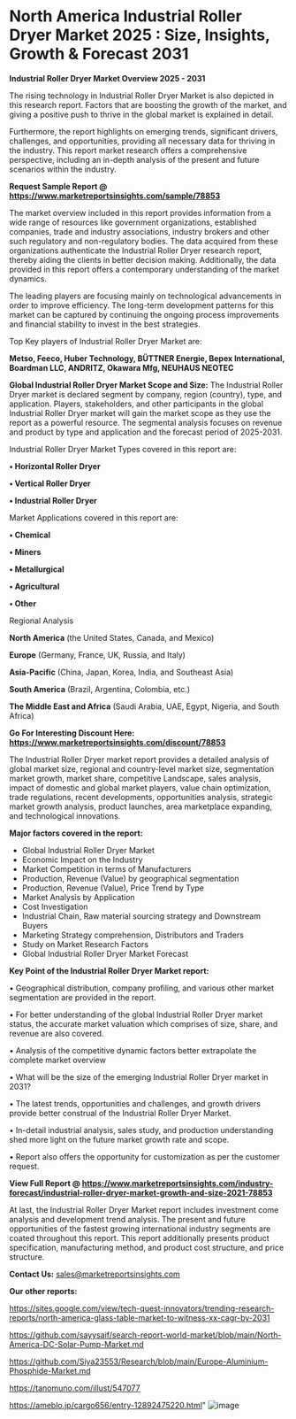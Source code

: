 # North America Industrial Roller Dryer Market 2025 : Size, Insights, Growth & Forecast 2031

<Strong> Industrial Roller Dryer Market Overview 2025 - 2031</strong>

The rising technology in Industrial Roller Dryer Market is also depicted in this research report. Factors that are boosting the growth of the market, and giving a positive push to thrive in the global market is explained in detail.

Furthermore, the report highlights on emerging trends, significant drivers, challenges, and opportunities, providing all necessary data for thriving in the industry. This report market research offers a comprehensive perspective, including an in-depth analysis of the present and future scenarios within the industry.

<strong>Request Sample Report @ <a href=https://www.marketreportsinsights.com/sample/78853>https://www.marketreportsinsights.com/sample/78853</a></strong>

The market overview included in this report provides information from a wide range of resources like government organizations, established companies, trade and industry associations, industry brokers and other such regulatory and non-regulatory bodies. The data acquired from these organizations authenticate the Industrial Roller Dryer research report, thereby aiding the clients in better decision making. Additionally, the data provided in this report offers a contemporary understanding of the market dynamics.

The leading players are focusing mainly on technological advancements in order to improve efficiency. The long-term development patterns for this market can be captured by continuing the ongoing process improvements and financial stability to invest in the best strategies.

Top Key players of Industrial Roller Dryer Market are:

<strong>Metso, Feeco, Huber Technology, BÜTTNER Energie, Bepex International, Boardman LLC, ANDRITZ, Okawara Mfg, NEUHAUS NEOTEC</strong>

<strong><b>Global Industrial Roller Dryer Market Scope and Size:</b></strong>
The Industrial Roller Dryer market is declared segment by company, region (country), type, and application. Players, stakeholders, and other participants in the global Industrial Roller Dryer market will gain the market scope as they use the report as a powerful resource. The segmental analysis focuses on revenue and product by type and application and the forecast period of 2025-2031.

Industrial Roller Dryer Market Types covered in this report are:

<strong>• Horizontal Roller Dryer

• Vertical Roller Dryer

• Industrial Roller Dryer</strong>

Market Applications covered in this report are:

<strong>• Chemical

• Miners

• Metallurgical

• Agricultural

• Other</strong> 

Regional Analysis

<strong>North America</strong> (the United States, Canada, and Mexico)

<strong>Europe</strong> (Germany, France, UK, Russia, and Italy)

<strong>Asia-Pacific</strong> (China, Japan, Korea, India, and Southeast Asia)

<strong>South America</strong> (Brazil, Argentina, Colombia, etc.)

<strong>The Middle East and Africa</strong> (Saudi Arabia, UAE, Egypt, Nigeria, and South Africa)

<strong>Go For Interesting Discount Here: <a href=https://www.marketreportsinsights.com/discount/78853>https://www.marketreportsinsights.com/discount/78853</a></strong>

The Industrial Roller Dryer market report provides a detailed analysis of global market size, regional and country-level market size, segmentation market growth, market share, competitive Landscape, sales analysis, impact of domestic and global market players, value chain optimization, trade regulations, recent developments, opportunities analysis, strategic market growth analysis, product launches, area marketplace expanding, and technological innovations.

<strong><b>Major factors covered in the report:</b></strong>
<ul>
  <li>Global Industrial Roller Dryer Market </li>
  <li>Economic Impact on the Industry</li>
  <li>Market Competition in terms of Manufacturers</li>
  <li>Production, Revenue (Value) by geographical segmentation</li>
  <li>Production, Revenue (Value), Price Trend by Type</li>
  <li>Market Analysis by Application</li>
  <li>Cost Investigation</li>
  <li>Industrial Chain, Raw material sourcing strategy and Downstream Buyers</li>
  <li>Marketing Strategy comprehension, Distributors and Traders</li>
  <li>Study on Market Research Factors</li>
  <li>Global Industrial Roller Dryer Market Forecast</li>
</ul>

<strong><b>Key Point of the Industrial Roller Dryer Market report:</b></strong>

• Geographical distribution, company profiling, and various other market segmentation are provided in the report.

• For better understanding of the global Industrial Roller Dryer market status, the accurate market valuation which comprises of size, share, and revenue are also covered.

• Analysis of the competitive dynamic factors better extrapolate the complete market overview

• What will be the size of the emerging Industrial Roller Dryer market in 2031?

• The latest trends, opportunities and challenges, and growth drivers provide better construal of the Industrial Roller Dryer Market.

• In-detail industrial analysis, sales study, and production understanding shed more light on the future market growth rate and scope.

• Report also offers the opportunity for customization as per the customer request.

<strong><b>View Full Report @ <a href=https://www.marketreportsinsights.com/industry-forecast/industrial-roller-dryer-market-growth-and-size-2021-78853>https://www.marketreportsinsights.com/industry-forecast/industrial-roller-dryer-market-growth-and-size-2021-78853</a></b></strong>


At last, the Industrial Roller Dryer Market report includes investment come analysis and development trend analysis. The present and future opportunities of the fastest growing international industry segments are coated throughout this report. This report additionally presents product specification, manufacturing method, and product cost structure, and price structure.

<strong>Contact Us:</strong>
sales@marketreportsinsights.com

<strong>Our other reports:</strong>

<a href=https://sites.google.com/view/tech-quest-innovators/trending-research-reports/north-america-glass-table-market-to-witness-xx-cagr-by-2031>https://sites.google.com/view/tech-quest-innovators/trending-research-reports/north-america-glass-table-market-to-witness-xx-cagr-by-2031</a>

<a href=https://github.com/sayysaif/search-report-world-market/blob/main/North-America-DC-Solar-Pump-Market.md>https://github.com/sayysaif/search-report-world-market/blob/main/North-America-DC-Solar-Pump-Market.md</a>

<a href=https://github.com/Siya23553/Research/blob/main/Europe-Aluminium-Phosphide-Market.md>https://github.com/Siya23553/Research/blob/main/Europe-Aluminium-Phosphide-Market.md</a>

<a href=https://tanomuno.com/illust/547077>https://tanomuno.com/illust/547077</a>

<a href=https://ameblo.jp/cargo656/entry-12892475220.html>https://ameblo.jp/cargo656/entry-12892475220.html</a>"
![image](https://github.com/user-attachments/assets/a2c9862b-f5e3-46e3-9be0-ec57957aa4c2)

